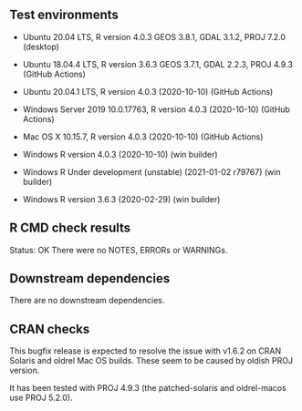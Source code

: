 ## Test environments
* Ubuntu 20.04 LTS, R version 4.0.3 GEOS 3.8.1, GDAL 3.1.2, PROJ 7.2.0 (desktop)
* Ubuntu 18.04.4 LTS, R version 3.6.3 GEOS 3.7.1, GDAL 2.2.3, PROJ 4.9.3 (GitHub Actions)

* Ubuntu 20.04.1 LTS, R version 4.0.3 (2020-10-10) (GitHub Actions)
* Windows Server 2019 10.0.17763, R version 4.0.3 (2020-10-10) (GitHub Actions)
* Mac OS X 10.15.7, R version 4.0.3 (2020-10-10) (GitHub Actions)

* Windows R version 4.0.3 (2020-10-10) (win builder)
* Windows R Under development (unstable) (2021-01-02 r79767) (win builder) 
* Windows R version 3.6.3 (2020-02-29) (win builder)

## R CMD check results
Status: OK
There were no NOTES, ERRORs or WARNINGs.  

## Downstream dependencies
There are no downstream dependencies.

## CRAN checks
This bugfix release is expected to resolve the issue with v1.6.2 on CRAN Solaris
and oldrel Mac OS builds. These seem to be caused by oldish PROJ version.

It has been tested with PROJ 4.9.3 (the patched-solaris and oldrel-macos
use PROJ 5.2.0).

